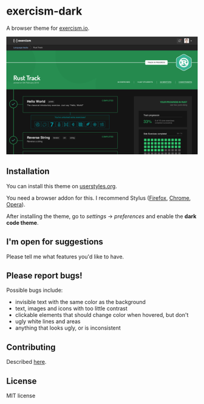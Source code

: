 # exercism-dark

A browser theme for [exercism.io](https://exercism.io).

![Preview](img.png)

## Installation

You can install this theme on [userstyles.org](https://userstyles.org/styles/174119/exercism-dark).

You need a browser addon for this. I recommend Stylus ([Firefox](https://addons.mozilla.org/de/firefox/addon/styl-us/), [Chrome](https://chrome.google.com/webstore/detail/stylus/clngdbkpkpeebahjckkjfobafhncgmne), [Opera](https://addons.opera.com/de/extensions/details/stylus/)).

After installing the theme, go to _settings_ → _preferences_ and enable the **dark code theme**.

## I'm open for suggestions

Please tell me what features you'd like to have.

## Please report bugs!

Possible bugs include:

- invisible text with the same color as the background
- text, images and icons with too little contrast
- clickable elements that should change color when hovered, but don't
- ugly white lines and areas
- anything that looks ugly, or is inconsistent

## Contributing

Described [here](CONTRIBUTING.md).

## License
MIT license
